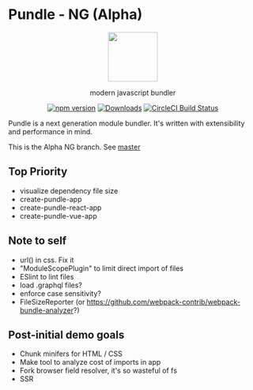 # Pundle - NG (Alpha)

<p align="center">
  <img height="100px" src="https://user-images.githubusercontent.com/4278113/41994587-f737ebf8-7a5f-11e8-8547-c60531960a05.png">
</p>

<p align="center">
  modern javascript bundler
</p>

<p align="center">
  <a href="http://badge.fury.io/js/pundle"><img alt="npm version" src="https://badge.fury.io/js/pundle.svg"></a>
  <a href="https://npmjs.org/package/pundle-core"><img alt="Downloads" src="http://img.shields.io/npm/dm/pundle-core.svg"></a>
  <a href="https://circleci.com/gh/steelbrain/pundle/tree/master">
    <img src="https://img.shields.io/circleci/project/steelbrain/pundle/master.svg" alt="CircleCI Build Status">
  </a>
</p>

Pundle is a next generation module bundler. It's written with extensibility and performance in mind.

This is the Alpha NG branch. See [master](https://github.com/steelbrain/pundle/tree/master)

## Top Priority

- visualize dependency file size
- create-pundle-app
- create-pundle-react-app
- create-pundle-vue-app

## Note to self

- url() in css. Fix it
- "ModuleScopePlugin" to limit direct import of files
- ESlint to lint files
- load .graphql files?
- enforce case sensitivity?
- FileSizeReporter (or https://github.com/webpack-contrib/webpack-bundle-analyzer?)

## Post-initial demo goals

- Chunk minifers for HTML / CSS
- Make tool to analyze cost of imports in app
- Fork browser field resolver, it's so wasteful of fs
- SSR
